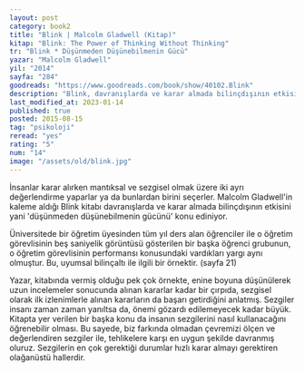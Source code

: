 ```yaml
---
layout: post
category: book2
title: "Blink | Malcolm Gladwell (Kitap)"
kitap: "Blink: The Power of Thinking Without Thinking"
tr: "Blink * Düşünmeden Düşünebilmenin Gücü"
yazar: "Malcolm Gladwell"
yil: "2014"
sayfa: "284"
goodreads: "https://www.goodreads.com/book/show/40102.Blink"
description: "Blink, davranışlarda ve karar almada bilinçdışının etkisini yani 'düşünmeden düşünebilmenin gücünü' konu ediniyor."
last_modified_at: 2023-01-14
published: true
posted: 2015-08-15
tag: "psikoloji"
reread: "yes"
rating: "5"
num: "14"
image: "/assets/old/blink.jpg"
---
```


İnsanlar karar alırken mantıksal ve sezgisel olmak üzere iki ayrı değerlendirme yaparlar ya da bunlardan birini seçerler. Malcolm Gladwell'in kaleme aldığı Blink kitabı davranışlarda ve karar almada bilinçdışının etkisini yani 'düşünmeden düşünebilmenin gücünü' konu ediniyor.

Üniversitede bir öğretim üyesinden tüm yıl ders alan öğrenciler ile o öğretim görevlisinin beş saniyelik görüntüsü gösterilen bir başka öğrenci grubunun, o öğretim görevlisinin performansı konusundaki vardıkları yargı aynı olmuştur. Bu, uyumsal bilinçaltı ile ilgili bir örnektir. (sayfa 21)

Yazar, kitabında vermiş olduğu pek çok örnekte, enine boyuna düşünülerek uzun incelemeler sonucunda alınan kararlar kadar bir çırpıda, sezgisel olarak ilk izlenimlerle alınan kararların da başarı getirdiğini anlatmış. Sezgiler insanı zaman zaman yanıltsa da, önemi gözardı edilemeyecek kadar büyük. Kitapta yer verilen bir başka konu da insanın sezgilerini nasıl kullanacağını öğrenebilir olması. Bu sayede, biz farkında olmadan çevremizi ölçen ve değerlendiren sezgiler ile, tehlikelere karşı en uygun şekilde davranmış oluruz. Sezgilerin en çok gerektiği durumlar hızlı karar almayı gerektiren olağanüstü hallerdir.
